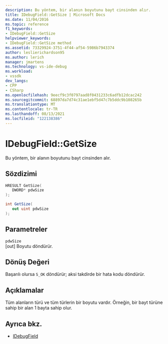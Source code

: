 ```yaml
---
description: Bu yöntem, bir alanın boyutunu bayt cinsinden alır.
title: IDebugField::GetSize | Microsoft Docs
ms.date: 11/04/2016
ms.topic: reference
f1_keywords:
- IDebugField::GetSize
helpviewer_keywords:
- IDebugField::GetSize method
ms.assetid: 73329924-3751-4f44-af54-5986b7943374
author: leslierichardson95
ms.author: lerich
manager: jmartens
ms.technology: vs-ide-debug
ms.workload:
- vssdk
dev_langs:
- CPP
- CSharp
ms.openlocfilehash: 9eecf9c3f0797aad8f0431233c6adfb12dcac242
ms.sourcegitcommit: 68897da7d74c31ae1ebf5d47c7b5ddc9b108265b
ms.translationtype: MT
ms.contentlocale: tr-TR
ms.lasthandoff: 08/13/2021
ms.locfileid: "122138386"
---
```

# <a name="idebugfieldgetsize"></a>IDebugField::GetSize
Bu yöntem, bir alanın boyutunu bayt cinsinden alır.

## <a name="syntax"></a>Sözdizimi

```cpp
HRESULT GetSize( 
   DWORD* pdwSize
);
```

```csharp
int GetSize(
   out uint pdwSize
);
```

## <a name="parameters"></a>Parametreler
`pdwSize`\
[out] Boyutu döndürür.

## <a name="return-value"></a>Dönüş Değeri
 Başarılı olursa `S_OK` döndürür; aksi takdirde bir hata kodu döndürür.

## <a name="remarks"></a>Açıklamalar
 Tüm alanların türü ve tüm türlerin bir boyutu vardır. Örneğin, bir bayt türüne sahip bir alan 1 bayta sahip olur.

## <a name="see-also"></a>Ayrıca bkz.
- [IDebugField](../../../extensibility/debugger/reference/idebugfield.md)
